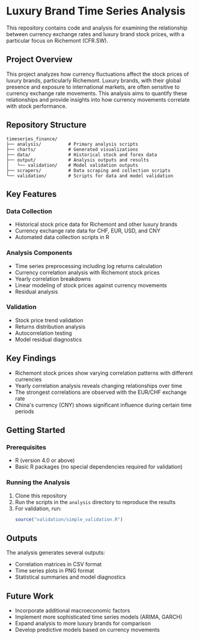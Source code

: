 # Luxury Brand Time Series Analysis

This repository contains code and analysis for examining the relationship between currency exchange rates and luxury brand stock prices, with a particular focus on Richemont (CFR.SW).

## Project Overview

This project analyzes how currency fluctuations affect the stock prices of luxury brands, particularly Richemont. Luxury brands, with their global presence and exposure to international markets, are often sensitive to currency exchange rate movements. This analysis aims to quantify these relationships and provide insights into how currency movements correlate with stock performance.

## Repository Structure

```
timeseries_finance/
├── analysis/          # Primary analysis scripts
├── charts/            # Generated visualizations
├── data/              # Historical stock and forex data
├── output/            # Analysis outputs and results
│   └── validation/    # Model validation outputs
├── scrapers/          # Data scraping and collection scripts
└── validation/        # Scripts for data and model validation
```

## Key Features

### Data Collection
- Historical stock price data for Richemont and other luxury brands
- Currency exchange rate data for CHF, EUR, USD, and CNY
- Automated data collection scripts in R

### Analysis Components
- Time series preprocessing including log returns calculation
- Currency correlation analysis with Richemont stock prices
- Yearly correlation breakdowns
- Linear modeling of stock prices against currency movements
- Residual analysis

### Validation
- Stock price trend validation
- Returns distribution analysis
- Autocorrelation testing
- Model residual diagnostics

## Key Findings

- Richemont stock prices show varying correlation patterns with different currencies
- Yearly correlation analysis reveals changing relationships over time
- The strongest correlations are observed with the EUR/CHF exchange rate
- China's currency (CNY) shows significant influence during certain time periods

## Getting Started

### Prerequisites
- R (version 4.0 or above)
- Basic R packages (no special dependencies required for validation)

### Running the Analysis
1. Clone this repository
2. Run the scripts in the `analysis` directory to reproduce the results
3. For validation, run:
   ```R
   source("validation/simple_validation.R")
   ```

## Outputs

The analysis generates several outputs:
- Correlation matrices in CSV format
- Time series plots in PNG format
- Statistical summaries and model diagnostics

## Future Work

- Incorporate additional macroeconomic factors
- Implement more sophisticated time series models (ARIMA, GARCH)
- Expand analysis to more luxury brands for comparison
- Develop predictive models based on currency movements
